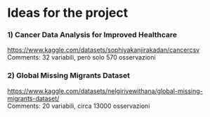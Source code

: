 # Ideas for the project  

### 1) Cancer Data Analysis for Improved Healthcare  
https://www.kaggle.com/datasets/sophiyakanjirakadan/cancercsv  
Comments: 32 variabili, però solo 570 osservazioni  

### 2) Global Missing Migrants Dataset  
https://www.kaggle.com/datasets/nelgiriyewithana/global-missing-migrants-dataset/  
Comments: 20 variabili, circa 13000 osservazioni


